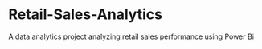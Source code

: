 # Retail-Sales-Analytics
A data analytics project analyzing retail sales performance using Power Bi
